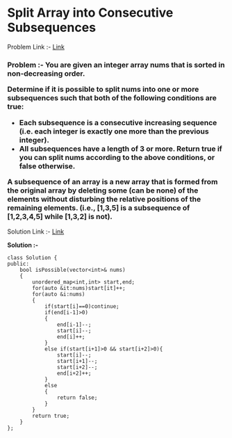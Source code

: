# Split Array into Consecutive Subsequences

Problem Link :- [Link](https://leetcode.com/problems/split-array-into-consecutive-subsequences/)

<h3>
Problem :- You are given an integer array nums that is sorted in non-decreasing order.

Determine if it is possible to split nums into one or more subsequences such that both of the following conditions are true:

  * Each subsequence is a consecutive increasing sequence (i.e. each integer is exactly one more than the previous integer).
  * All subsequences have a length of 3 or more.
Return true if you can split nums according to the above conditions, or false otherwise.

A subsequence of an array is a new array that is formed from the original array by deleting some (can be none) of the elements without disturbing the relative positions of the remaining elements. (i.e., [1,3,5] is a subsequence of [1,2,3,4,5] while [1,3,2] is not).
</h3>

Solution Link :- [Link](https://leetcode.com/problems/split-array-into-consecutive-subsequences/submissions/872472355/)

**Solution :-**
```
class Solution {
public:
    bool isPossible(vector<int>& nums) 
    {
        unordered_map<int,int> start,end;
        for(auto &it:nums)start[it]++;
        for(auto &i:nums)
        {
            if(start[i]==0)continue;
            if(end[i-1]>0)
            {
                end[i-1]--;
                start[i]--;
                end[i]++;
            }
            else if(start[i+1]>0 && start[i+2]>0){
                start[i]--;
                start[i+1]--;
                start[i+2]--;
                end[i+2]++;
            }
            else
            {
                return false;
            }
        }
        return true;
    }
};
```
